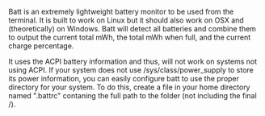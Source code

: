 Batt is an extremely lightweight battery monitor to be used from the terminal.
It is built to work on Linux but it should also work on OSX and (theoretically)
on Windows. Batt will detect all batteries and combine them to output the 
current total mWh, the total mWh when full, and the current charge percentage.

It uses the ACPI battery information and thus, will not work on systems not
using ACPI. If your system does not use /sys/class/power_supply to store its
power information, you can easily configure batt to use the proper directory
for your system. To do this, create a file in your home directory named
".battrc" contaning the full path to the folder (not including the final /).
